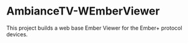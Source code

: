 # AmbianceTV-WEmberViewer
This project builds a web base Ember Viewer for the Ember+ protocol devices.

